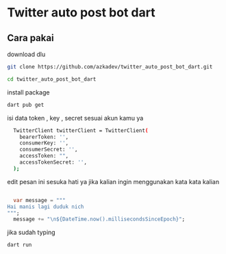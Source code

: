 # Twitter auto post bot dart



## Cara pakai
download dlu
```bash
git clone https://github.com/azkadev/twitter_auto_post_bot_dart.git
```

```bash
cd twitter_auto_post_bot_dart
```

install package

```bash
dart pub get
```

isi data token , key ,  secret sesuai akun kamu ya
```bash
  TwitterClient twitterClient = TwitterClient(
    bearerToken: '',
    consumerKey: '',
    consumerSecret: '',
    accessToken: "",
    accessTokenSecret: '',
  );
```

edit pesan ini sesuka hati ya jika kalian ingin menggunakan kata kata kalian
```dart

  var message = """
Hai manis lagi duduk nich
""";
  message += "\n${DateTime.now().millisecondsSinceEpoch}";
```

jika sudah typing


```bash
dart run
```
